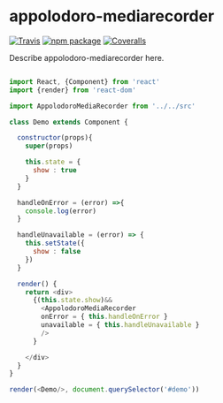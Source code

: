 # appolodoro-mediarecorder

[![Travis][build-badge]][build]
[![npm package][npm-badge]][npm]
[![Coveralls][coveralls-badge]][coveralls]

Describe appolodoro-mediarecorder here.

[build-badge]: https://img.shields.io/travis/user/repo/master.png?style=flat-square
[build]: https://travis-ci.org/user/repo

[npm-badge]: https://img.shields.io/npm/v/npm-package.png?style=flat-square
[npm]: https://www.npmjs.org/package/npm-package

[coveralls-badge]: https://img.shields.io/coveralls/user/repo/master.png?style=flat-square
[coveralls]: https://coveralls.io/github/user/repo

```js

import React, {Component} from 'react'
import {render} from 'react-dom'

import AppolodoroMediaRecorder from '../../src'

class Demo extends Component {

  constructor(props){
    super(props)

    this.state = {
      show : true
    }
  }

  handleOnError = (error) =>{
    console.log(error)
  }

  handleUnavailable = (error) => {
    this.setState({
      show : false
    })
  }

  render() {
    return <div>
      {(this.state.show)&&
        <AppolodoroMediaRecorder 
        onError = { this.handleOnError } 
        unavailable = { this.handleUnavailable }
        />
      }

    </div>
  }
}

render(<Demo/>, document.querySelector('#demo'))

```